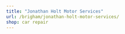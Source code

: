 ```yaml
---
title: "Jonathan Holt Motor Services"
url: /brigham/jonathan-holt-motor-services/
shop: car repair
---
```

